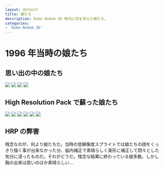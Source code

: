 ```yaml
---
layout: default
title: 娘たち
description: Duke Nukem 3D 時代に花を添えた娘たち。
categories:
- 'Duke Nukem 3D'
---
```


1996 年当時の娘たち
===================

思い出の中の娘たち
------------------

![](./images/duke3d-babe-01.png)
![](./images/duke3d-babe-02.png)
![](./images/duke3d-babe-03.png)
![](./images/duke3d-babe-04.png)

High Resolution Pack で蘇った娘たち
-----------------------------------

![](./images/duke3d-babe-05.png)
![](./images/duke3d-babe-06.png)
![](./images/duke3d-babe-07.png)
![](./images/duke3d-babe-08.png)
![](./images/duke3d-babe-09.png)
![](./images/duke3d-babe-10.png)

HRP の弊害
----------

残念なのが、何より娘たちだ。当時の低解像度スプライトでは娘たちの顔をくっきり描く事が出来なかった分、脳内補正で素晴らしく美形に補正して悶々とした気分に浸ったものだ。それがどうだ。残念な結果に終わっている娘多数。しかし胸の出来は思いのほか素晴らしい...
